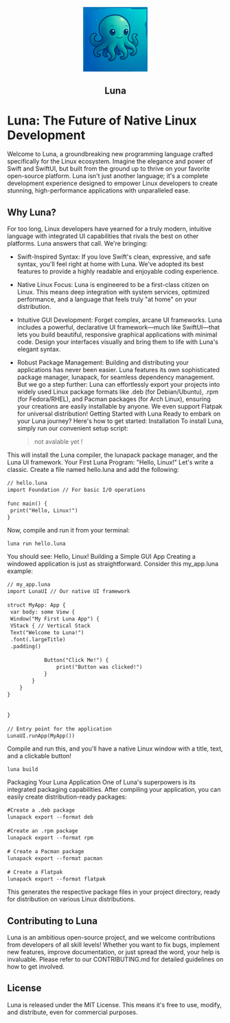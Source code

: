 <div align="center">
   <picture>
      <img src="./ReadmeAssets/octo.png" width="150" height="150">
   </picture>
   <h2>Luna</h2>
</div>

# Luna: The Future of Native Linux Development

Welcome to Luna, a groundbreaking new programming language crafted specifically for the Linux ecosystem. Imagine the elegance and power of Swift and SwiftUI, but built from the ground up to thrive on your favorite open-source platform. Luna isn't just another language; it's a complete development experience designed to empower Linux developers to create stunning, high-performance applications with unparalleled ease.

## Why Luna?

For too long, Linux developers have yearned for a truly modern, intuitive language with integrated UI capabilities that rivals the best on other platforms. Luna answers that call. We're bringing:

- Swift-Inspired Syntax: If you love Swift's clean, expressive, and safe syntax, you'll feel right at home with Luna. We've adopted its best features to provide a highly readable and enjoyable coding experience.

- Native Linux Focus: Luna is engineered to be a first-class citizen on Linux. This means deep integration with system services, optimized performance, and a language that feels truly "at home" on your distribution.

- Intuitive GUI Development: Forget complex, arcane UI frameworks. Luna includes a powerful, declarative UI framework—much like SwiftUI—that lets you build beautiful, responsive graphical applications with minimal code. Design your interfaces visually and bring them to life with Luna's elegant syntax.

- Robust Package Management: Building and distributing your applications has never been easier. Luna features its own sophisticated package manager, lunapack, for seamless dependency management. But we go a step further: Luna can effortlessly export your projects into widely used Linux package formats like .deb (for Debian/Ubuntu), .rpm (for Fedora/RHEL), and Pacman packages (for Arch Linux), ensuring your creations are easily installable by anyone. We even support Flatpak for universal distribution!
  Getting Started with Luna
  Ready to embark on your Luna journey? Here's how to get started:
  Installation
  To install Luna, simply run our convenient setup script:
  
  > not avalable yet !

This will install the Luna compiler, the lunapack package manager, and the Luna UI framework.
Your First Luna Program: "Hello, Linux!"
Let's write a classic. Create a file named hello.luna and add the following:

```
// hello.luna
import Foundation // For basic I/O operations

func main() {
 print("Hello, Linux!")
}
```

Now, compile and run it from your terminal:

```
luna run hello.luna
```

You should see: Hello, Linux!
Building a Simple GUI App
Creating a windowed application is just as straightforward. Consider this my_app.luna example:

```
// my_app.luna
import LunaUI // Our native UI framework

struct MyApp: App {
 var body: some View {
 Window("My First Luna App") {
 VStack { // Vertical Stack
 Text("Welcome to Luna!")
 .font(.largeTitle)
 .padding()

            Button("Click Me!") {
                print("Button was clicked!")
            }
        }
    }
}


}

// Entry point for the application
LunaUI.runApp(MyApp())
```

Compile and run this, and you'll have a native Linux window with a title, text, and a clickable button!

```
luna build
```

Packaging Your Luna Application
One of Luna's superpowers is its integrated packaging capabilities. After compiling your application, you can easily create distribution-ready packages:

```
#Create a .deb package
lunapack export --format deb

#Create an .rpm package
lunapack export --format rpm

# Create a Pacman package
lunapack export --format pacman

# Create a Flatpak
lunapack export --format flatpak
```

This generates the respective package files in your project directory, ready for distribution on various Linux distributions.

## Contributing to Luna

Luna is an ambitious open-source project, and we welcome contributions from developers of all skill levels! Whether you want to fix bugs, implement new features, improve documentation, or just spread the word, your help is invaluable.
Please refer to our CONTRIBUTING.md for detailed guidelines on how to get involved.

## License

Luna is released under the MIT License. This means it's free to use, modify, and distribute, even for commercial purposes.